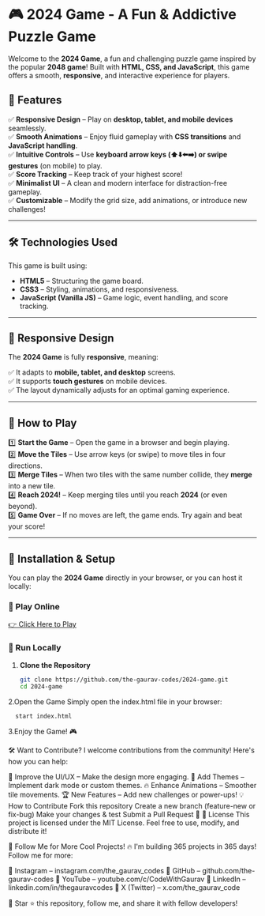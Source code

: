 # 🎮 2024 Game - A Fun & Addictive Puzzle Game  

Welcome to the **2024 Game**, a fun and challenging puzzle game inspired by the popular **2048 game**! Built with **HTML, CSS, and JavaScript**, this game offers a smooth, **responsive**, and interactive experience for players.  

## 🌟 Features  

✅ **Responsive Design** – Play on **desktop, tablet, and mobile devices** seamlessly.  
✅ **Smooth Animations** – Enjoy fluid gameplay with **CSS transitions** and **JavaScript handling**.  
✅ **Intuitive Controls** – Use **keyboard arrow keys (⬆️⬇️⬅️➡️) or swipe gestures** (on mobile) to play.  
✅ **Score Tracking** – Keep track of your highest score!  
✅ **Minimalist UI** – A clean and modern interface for distraction-free gameplay.  
✅ **Customizable** – Modify the grid size, add animations, or introduce new challenges!  


---

## 🛠️ Technologies Used  

This game is built using:  

- **HTML5** – Structuring the game board.  
- **CSS3** – Styling, animations, and responsiveness.  
- **JavaScript (Vanilla JS)** – Game logic, event handling, and score tracking.  

---

## 📱 Responsive Design  

The **2024 Game** is fully **responsive**, meaning:  

✅ It adapts to **mobile, tablet, and desktop** screens.  
✅ It supports **touch gestures** on mobile devices.  
✅ The layout dynamically adjusts for an optimal gaming experience.  

---

## 🎯 How to Play  

1️⃣ **Start the Game** – Open the game in a browser and begin playing.  
2️⃣ **Move the Tiles** – Use arrow keys (or swipe) to move tiles in four directions.  
3️⃣ **Merge Tiles** – When two tiles with the same number collide, they **merge** into a new tile.  
4️⃣ **Reach 2024!** – Keep merging tiles until you reach **2024** (or even beyond).  
5️⃣ **Game Over** – If no moves are left, the game ends. Try again and beat your score!  

---

## 🚀 Installation & Setup  

You can play the **2024 Game** directly in your browser, or you can host it locally:  

### 🔹 Play Online  
[👉 Click Here to Play](https://2048-game-gaurav.netlify.app/)  

### 🔹 Run Locally  

1. **Clone the Repository**  
   ```sh
   git clone https://github.com/the-gaurav-codes/2024-game.git
   cd 2024-game
2.Open the Game
   Simply open the index.html file in your browser:
      
      start index.html
      
3.Enjoy the Game! 🎮


🛠️ Want to Contribute?
I welcome contributions from the community! Here's how you can help:

🚀 Improve the UI/UX – Make the design more engaging.
🎨 Add Themes – Implement dark mode or custom themes.
🔥 Enhance Animations – Smoother tile movements.
🏆 New Features – Add new challenges or power-ups!
💡 How to Contribute
Fork this repository
Create a new branch (feature-new or fix-bug)
Make your changes & test
Submit a Pull Request 🚀
📜 License
This project is licensed under the MIT License. Feel free to use, modify, and distribute it!


📢 Follow Me for More Cool Projects!
🔥 I'm building 365 projects in 365 days! Follow me for more:

🔗 Instagram – instagram.com/the_gaurav_codes
🔗 GitHub – github.com/the-gaurav-codes
🔗 YouTube – youtube.com/c/CodeWithGaurav
🔗 LinkedIn – linkedin.com/in/thegauravcodes
🔗 X (Twitter) – x.com/the_gaurav_code

🚀 Star ⭐ this repository, follow me, and share it with fellow developers!

